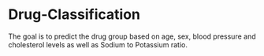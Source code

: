 # Drug-Classification

The goal is to predict the drug group based on age, sex, blood pressure and cholesterol levels as well as Sodium to Potassium ratio.
